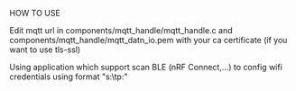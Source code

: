 HOW TO USE

Edit mqtt url in components/mqtt_handle/mqtt_handle.c and components/mqtt_handle/mqtt_datn_io.pem with your ca certificate (if you want to use tls-ssl)

Using application which support scan BLE (nRF Connect,...) to config wifi credentials using format "s:<ssid>\tp:<pass>"
